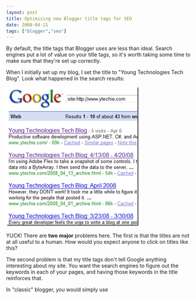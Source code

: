 ```yaml
---
layout: post
title: Optimizing new Blogger title tags for SEO
date: 2008-04-21
tags: ["blogger","seo"]
---
```


By default, the title tags that Blogger uses are less than ideal. Search engines put a lot of value on your title tags, so it's worth taking some time to make sure that they're set up correctly.

When I initially set up my blog, I set the title to &quot;Young Technologies Tech Blog&quot;. Look what happened in the search results:

![Blog Google Results](blog-google-results.png) 

YUCK! There are **two** **major** problems here. The first is that the titles are not at all useful to a human. How would you expect anyone to click on titles like this?

The second problem is that my title tags don't tell Google anything interesting about my site. You want the search engines to figure out the keywords in each of your pages, and having those keywords in the title reinforces that.

In &quot;classic&quot; blogger, you would simply use
  <pre class="xml" name="code"><title>&lt;br /&gt;&lt;mainorarchivepage&gt;&lt;$BlogTitle$&gt;&lt;/mainorarchivepage&gt;&lt;br /&gt;&lt;itempage&gt;&lt;blogger&gt;&lt;$BlogItemTitle$&gt;&lt;/blogger&gt; - &lt;$BlogTitle$&gt;&lt;/itempage&gt;&lt;br /&gt;&lt;/title&gt;</pre>

instead of:

<pre class="xml" name="code">&lt;title&gt;&lt;$BlogPageTitle$&gt;&lt;/title&gt;</pre>

This would use the title of the post item as the title of the page. The problem is the &quot;new&quot; blogger has a completely different template system. Be sure to back up your template before editing it! Here is what I did, step-by-step:

*   Shorten your actual blog title. I was unable to figure out how to remove the blog title from each post page, without losing the post title. Unfortunately Blogger doesn't have a token for the item post title. For my blog, I changed the title to &quot;YTechie.com&quot;, which I think is a reasonable prefix for my post page titles.*   Customize the title tag in your template. Do this by editing the HTML, expand the widget templates, and put the following code in place of the existing title tag. This will allow you to have a custom title just for the front page.

<pre class="xml" name="code">&lt;b:if cond='data:blog.pageType == &quot;index&amp;quot;'&gt;
 &lt;title&gt;Front Page Title (change this)&lt;/title&gt;
&lt;b:else/&gt;
 &lt;title&gt;&lt;data:blog.pageTitle/&gt;&lt;/title&gt;
&lt;/b:if&gt;</pre>

*   In the code above, put in the title you want for the front page. Try to keep it around or under 66 characters. For additional guidelines, [consult this guide](http://www.seologic.com/faq/title-tags.php).*   Since you changed the title of your blog to something shorter, that will show up in the header as well. To customize the header text, replace this:

<pre class="xml" name="code">&lt;b:if cond='data:blog.url == data:blog.homepageUrl'&gt;
   &lt;data:title/&gt;
 &lt;b:else/&gt;
   &lt;a expr:href='data:blog.homepageUrl'&gt;&lt;data:title/&gt;&lt;/a&gt;
 &lt;/b:if&gt;</pre>

With this:

<pre class="xml" name="code">&lt;b:if cond='data:blog.url == data:blog.homepageUrl'&gt;
   This is my header title (change this)
&lt;b:else/&gt;
   &lt;a expr:href='data:blog.homepageUrl'&gt;This is my header title (change this)&lt;/a&gt;
&lt;/b:if&gt;</pre>
